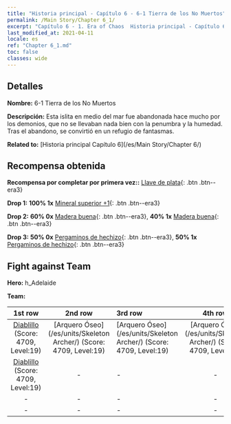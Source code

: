 ```yaml
---
title: "Historia principal - Capítulo 6 - 6-1 Tierra de los No Muertos"
permalink: /Main Story/Chapter 6_1/
excerpt: "Capítulo 6 - 1. Era of Chaos  Historia principal - Capítulo 6_1. 6-1 Tierra de los No Muertos"
last_modified_at: 2021-04-11
locale: es
ref: "Chapter 6_1.md"
toc: false
classes: wide
---
```


## Detalles

 **Nombre:** 6-1 Tierra de los No Muertos

 **Descripción:** Esta islita en medio del mar fue abandonada hace mucho por los demonios, que no se llevaban nada bien con la penumbra y la humedad. Tras el abandono, se convirtió en un refugio de fantasmas.

 **Related to:** [Historia principal Capítulo 6](/es/Main Story/Chapter 6/)

## Recompensa obtenida

 **Recompensa por completar por primera vez::** [Llave de plata](/es/Items/con_693/){: .btn .btn--era3}

 **Drop 1:** **100% 1x** [Mineral superior +1](/es/Items/mat_19/){: .btn .btn--era3}

 **Drop 2:** **60% 0x** [Madera buena](/es/Items/mat_13/){: .btn .btn--era3}, **40% 1x** [Madera buena](/es/Items/mat_13/){: .btn .btn--era3}

 **Drop 3:** **50% 0x** [Pergaminos de hechizo](/es/Items/con_694/){: .btn .btn--era3}, **50% 1x** [Pergaminos de hechizo](/es/Items/con_694/){: .btn .btn--era3}


## Fight against Team
 **Hero:** h_Adelaide

 **Team:**


  | 1st row | 2nd row | 3rd row | 4th row |
  |:----:|:----:|:----|:----:|
  | [Diablillo](/es/units/Imp/) (Score: 4709, Level:19)  | [Arquero Óseo](/es/units/Skeleton Archer/) (Score: 4709, Level:19)  | [Arquero Óseo](/es/units/Skeleton Archer/) (Score: 4709, Level:19)  | [Arquero Óseo](/es/units/Skeleton Archer/) (Score: 4709, Level:19)  |
  | [Diablillo](/es/units/Imp/) (Score: 4709, Level:19)  | - | - | - |
  | - | - | - | - |
  | - | - | - | - |


